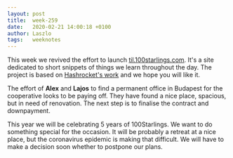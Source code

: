 ```yaml
---
layout: post
title:  week-259
date:   2020-02-21 14:00:18 +0100
author: Laszlo
tags:   weeknotes
---
```


This week we revived the effort to launch [til.100starlings.com](https://til.100starlings.com). It's a site dedicated to short snippets of things we learn throughout the day. The project is based on [Hashrocket's work](https://github.com/hashrocket/tilex) and we hope you will like it.

The effort of **Alex** and **Lajos** to find a permanent office in Budapest for the cooperative looks to be paying off. They have found a nice place, spacious, but in need of renovation. The next step is to finalise the contract and downpayment.

This year we will be celebrating 5 years of 100Starlings. We want to do something special for the occasion. It will be probably a retreat at a nice place, but the coronavirus epidemic is making that difficult. We will have to make a decision soon whether to postpone our plans.
